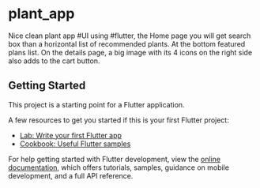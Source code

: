 # plant_app

Nice clean plant app #UI using #flutter, the Home page you will get search box than a horizontal list of recommended plants. At the bottom featured plans list. On the details page, a big image with its 4 icons on the right side also adds to the cart button.

## Getting Started

This project is a starting point for a Flutter application.

A few resources to get you started if this is your first Flutter project:

- [Lab: Write your first Flutter app](https://docs.flutter.dev/get-started/codelab)
- [Cookbook: Useful Flutter samples](https://docs.flutter.dev/cookbook)

For help getting started with Flutter development, view the
[online documentation](https://docs.flutter.dev/), which offers tutorials,
samples, guidance on mobile development, and a full API reference.
